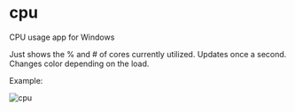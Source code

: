 # cpu
CPU usage app for Windows

Just shows the % and # of cores currently utilized. Updates once a second. Changes color depending on the load.

Example:

![cpu](https://user-images.githubusercontent.com/1497921/228386397-fd760bb4-2c0a-4864-9570-fdc052ef7cd0.png)
